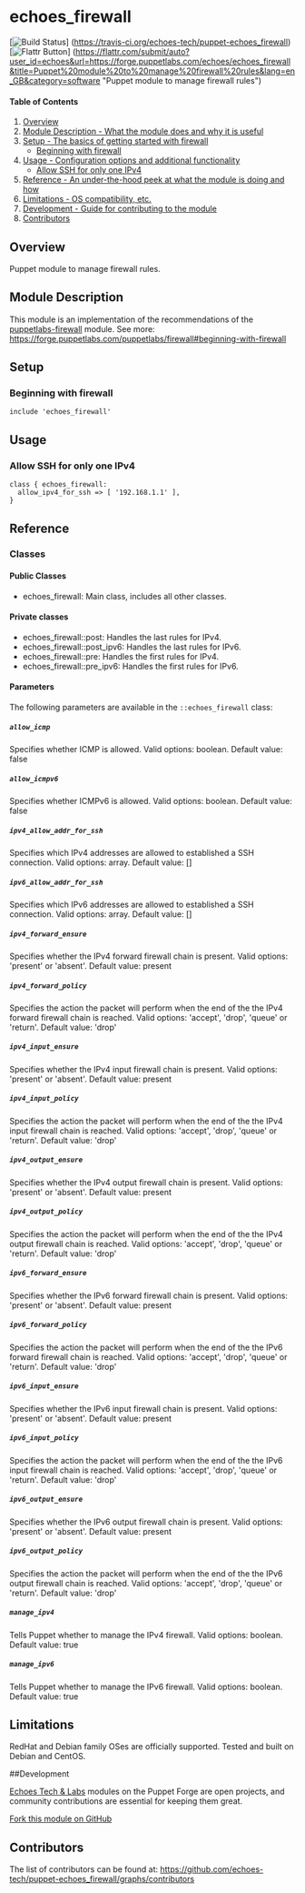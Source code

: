 # echoes_firewall

[![Build Status](https://travis-ci.org/echoes-tech/puppet-echoes_firewall.svg?branch=master)]
(https://travis-ci.org/echoes-tech/puppet-echoes_firewall)
[![Flattr Button](https://api.flattr.com/button/flattr-badge-large.png "Flattr This!")]
(https://flattr.com/submit/auto?user_id=echoes&url=https://forge.puppetlabs.com/echoes/echoes_firewall&title=Puppet%20module%20to%20manage%20firewall%20rules&lang=en_GB&category=software "Puppet module to manage firewall rules")

#### Table of Contents

1. [Overview](#overview)
2. [Module Description - What the module does and why it is useful](#module-description)
3. [Setup - The basics of getting started with firewall](#setup)
    * [Beginning with firewall](#beginning-with-firewall)
4. [Usage - Configuration options and additional functionality](#usage)
    * [Allow SSH for only one IPv4](#allow-ssh-for-only-one-ipv4)
5. [Reference - An under-the-hood peek at what the module is doing and how](#reference)
6. [Limitations - OS compatibility, etc.](#limitations)
7. [Development - Guide for contributing to the module](#development)
8. [Contributors](#contributors)

## Overview

Puppet module to manage firewall rules.

## Module Description

This module is an implementation of the recommendations of the [puppetlabs-firewall](https://forge.puppetlabs.com/puppetlabs/firewall) module.
See more: https://forge.puppetlabs.com/puppetlabs/firewall#beginning-with-firewall

## Setup

### Beginning with firewall

```puppet
include 'echoes_firewall'
```
## Usage

### Allow SSH for only one IPv4

```puppet
class { echoes_firewall:
  allow_ipv4_for_ssh => [ '192.168.1.1' ],
}
```

## Reference

### Classes

#### Public Classes

* echoes_firewall: Main class, includes all other classes.

#### Private classes

* echoes_firewall::post:      Handles the last rules for IPv4.
* echoes_firewall::post_ipv6: Handles the last rules for IPv6.
* echoes_firewall::pre:       Handles the first rules for IPv4.
* echoes_firewall::pre_ipv6:  Handles the first rules for IPv6.

#### Parameters

The following parameters are available in the `::echoes_firewall` class:

##### `allow_icmp`

Specifies whether ICMP is allowed. Valid options: boolean. Default value: false

##### `allow_icmpv6`

Specifies whether ICMPv6 is allowed. Valid options: boolean. Default value: false

##### `ipv4_allow_addr_for_ssh`

Specifies which IPv4 addresses are allowed to established a SSH connection. Valid options: array. Default value: []

##### `ipv6_allow_addr_for_ssh`

Specifies which IPv6 addresses are allowed to established a SSH connection. Valid options: array. Default value: []

##### `ipv4_forward_ensure`

Specifies whether the IPv4 forward firewall chain is present. Valid options: 'present' or 'absent'. Default value: present

##### `ipv4_forward_policy`

Specifies the action the packet will perform when the end of the the IPv4 forward firewall chain is reached. Valid options: 'accept', 'drop', 'queue' or 'return'. Default value: 'drop'

##### `ipv4_input_ensure`

Specifies whether the IPv4 input firewall chain is present. Valid options: 'present' or 'absent'. Default value: present

##### `ipv4_input_policy`

Specifies the action the packet will perform when the end of the the IPv4 input firewall chain is reached. Valid options: 'accept', 'drop', 'queue' or 'return'. Default value: 'drop'

##### `ipv4_output_ensure`

Specifies whether the IPv4 output firewall chain is present. Valid options: 'present' or 'absent'. Default value: present

##### `ipv4_output_policy`

Specifies the action the packet will perform when the end of the the IPv4 output firewall chain is reached. Valid options: 'accept', 'drop', 'queue' or 'return'. Default value: 'drop'

##### `ipv6_forward_ensure`

Specifies whether the IPv6 forward firewall chain is present. Valid options: 'present' or 'absent'. Default value: present

##### `ipv6_forward_policy`

Specifies the action the packet will perform when the end of the the IPv6 forward firewall chain is reached. Valid options: 'accept', 'drop', 'queue' or 'return'. Default value: 'drop'

##### `ipv6_input_ensure`

Specifies whether the IPv6 input firewall chain is present. Valid options: 'present' or 'absent'. Default value: present

##### `ipv6_input_policy`

Specifies the action the packet will perform when the end of the the IPv6 input firewall chain is reached. Valid options: 'accept', 'drop', 'queue' or 'return'. Default value: 'drop'

##### `ipv6_output_ensure`

Specifies whether the IPv6 output firewall chain is present. Valid options: 'present' or 'absent'. Default value: present

##### `ipv6_output_policy`

Specifies the action the packet will perform when the end of the the IPv6 output firewall chain is reached. Valid options: 'accept', 'drop', 'queue' or 'return'. Default value: 'drop'

##### `manage_ipv4`

Tells Puppet whether to manage the IPv4 firewall. Valid options: boolean. Default value: true

##### `manage_ipv6`

Tells Puppet whether to manage the IPv6 firewall. Valid options: boolean. Default value: true

## Limitations

RedHat and Debian family OSes are officially supported. Tested and built on Debian and CentOS.

##Development

[Echoes Tech & Labs](https://www.echoes.fr) modules on the Puppet Forge are open projects, and community contributions are essential for keeping them great.

[Fork this module on GitHub](https://github.com/echoes-tech/puppet-echoes_firewall/fork)

## Contributors

The list of contributors can be found at: https://github.com/echoes-tech/puppet-echoes_firewall/graphs/contributors
